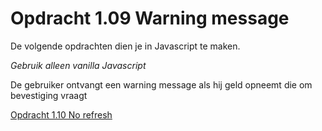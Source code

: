 # Opdracht 1.09 Warning message

De volgende opdrachten dien je in Javascript te maken.

*Gebruik alleen vanilla Javascript*


De gebruiker ontvangt een warning message als hij geld opneemt die om bevestiging vraagt

[Opdracht 1.10 No refresh](https://bitbucket.org/Luc_Meijer/bit-roc-assignments/src/master/Opdracht1.10.md?at=master&fileviewer=file-view-default)